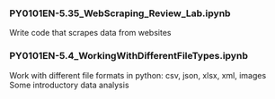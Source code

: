 ### PY0101EN-5.35_WebScraping_Review_Lab.ipynb

Write code that scrapes data from websites

### PY0101EN-5.4_WorkingWithDifferentFileTypes.ipynb

Work with different file formats in python: csv, json, xlsx, xml, images  
Some introductory data analysis
